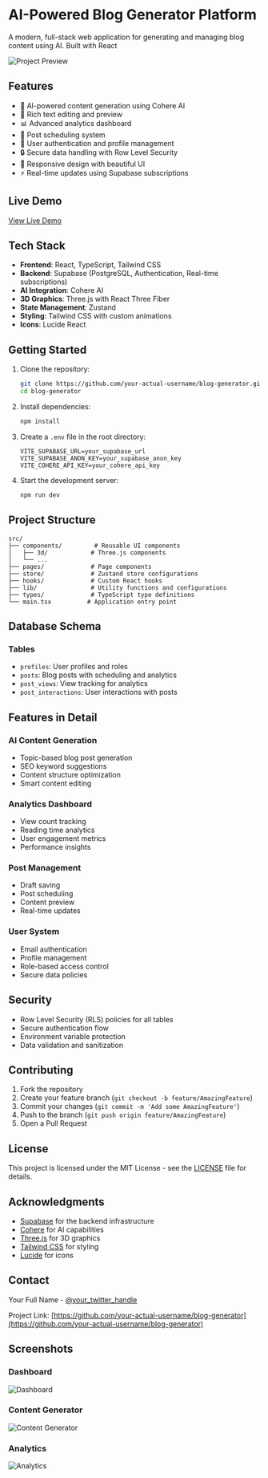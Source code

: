 # AI-Powered Blog Generator Platform

A modern, full-stack web application for generating and managing blog content using AI. Built with React

![Project Preview](https://images.unsplash.com/photo-1486312338219-ce68d2c6f44d?auto=format&fit=crop&q=80&w=2400)

## Features

- 🤖 AI-powered content generation using Cohere AI
- 📝 Rich text editing and preview
- 📊 Advanced analytics dashboard
- 📅 Post scheduling system
- 👥 User authentication and profile management
- 🔒 Secure data handling with Row Level Security
- 📱 Responsive design with beautiful UI
- ⚡ Real-time updates using Supabase subscriptions

## Live Demo

[View Live Demo](https://your-deployed-app-url.netlify.app)

## Tech Stack

- **Frontend**: React, TypeScript, Tailwind CSS
- **Backend**: Supabase (PostgreSQL, Authentication, Real-time subscriptions)
- **AI Integration**: Cohere AI
- **3D Graphics**: Three.js with React Three Fiber
- **State Management**: Zustand
- **Styling**: Tailwind CSS with custom animations
- **Icons**: Lucide React

## Getting Started

1. Clone the repository:
   ```bash
   git clone https://github.com/your-actual-username/blog-generator.git
   cd blog-generator
   ```

2. Install dependencies:
   ```bash
   npm install
   ```

3. Create a `.env` file in the root directory:
   ```env
   VITE_SUPABASE_URL=your_supabase_url
   VITE_SUPABASE_ANON_KEY=your_supabase_anon_key
   VITE_COHERE_API_KEY=your_cohere_api_key
   ```

4. Start the development server:
   ```bash
   npm run dev
   ```

## Project Structure

```
src/
├── components/         # Reusable UI components
│   ├── 3d/            # Three.js components
│   └── ...
├── pages/             # Page components
├── store/             # Zustand store configurations
├── hooks/             # Custom React hooks
├── lib/               # Utility functions and configurations
├── types/             # TypeScript type definitions
└── main.tsx          # Application entry point
```

## Database Schema

### Tables

- `profiles`: User profiles and roles
- `posts`: Blog posts with scheduling and analytics
- `post_views`: View tracking for analytics
- `post_interactions`: User interactions with posts

## Features in Detail

### AI Content Generation
- Topic-based blog post generation
- SEO keyword suggestions
- Content structure optimization
- Smart content editing

### Analytics Dashboard
- View count tracking
- Reading time analytics
- User engagement metrics
- Performance insights

### Post Management
- Draft saving
- Post scheduling
- Content preview
- Real-time updates

### User System
- Email authentication
- Profile management
- Role-based access control
- Secure data policies

## Security

- Row Level Security (RLS) policies for all tables
- Secure authentication flow
- Environment variable protection
- Data validation and sanitization

## Contributing

1. Fork the repository
2. Create your feature branch (`git checkout -b feature/AmazingFeature`)
3. Commit your changes (`git commit -m 'Add some AmazingFeature'`)
4. Push to the branch (`git push origin feature/AmazingFeature`)
5. Open a Pull Request

## License

This project is licensed under the MIT License - see the [LICENSE](LICENSE) file for details.

## Acknowledgments

- [Supabase](https://supabase.com/) for the backend infrastructure
- [Cohere](https://cohere.ai/) for AI capabilities
- [Three.js](https://threejs.org/) for 3D graphics
- [Tailwind CSS](https://tailwindcss.com/) for styling
- [Lucide](https://lucide.dev/) for icons

## Contact

Your Full Name - [@your_twitter_handle](https://twitter.com/your_twitter_handle)

Project Link: [https://github.com/your-actual-username/blog-generator](https://github.com/your-actual-username/blog-generator)

## Screenshots

### Dashboard
![Dashboard](https://images.unsplash.com/photo-1460925895917-afdab827c52f?auto=format&fit=crop&q=80&w=2400)

### Content Generator
![Content Generator](https://images.unsplash.com/photo-1504868584819-f8e8b4b6d7e3?auto=format&fit=crop&q=80&w=2400)

### Analytics
![Analytics](https://images.unsplash.com/photo-1551288049-bebda4e38f71?auto=format&fit=crop&q=80&w=2400)
